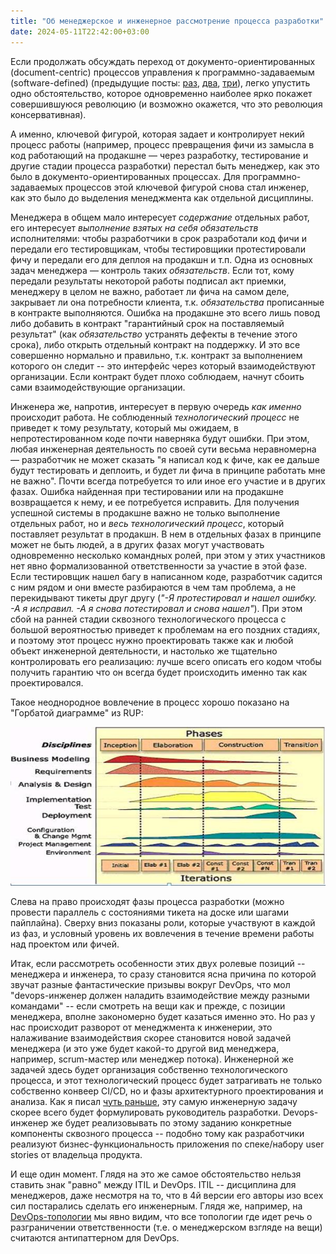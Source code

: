 ```yaml
---
title: "Об менеджерское и инженерное рассмотрение процесса разработки"
date: 2024-05-11T22:42:00+03:00
---
```


Если продолжать обсуждать переход от документо-ориентированных (document-centric) процессов управления к программно-задаваемым (software-defined) (предыдущие посты: [раз](https://t.me/devops_architecture/42), [два](https://t.me/devops_architecture/44), [три](https://t.me/devops_architecture/45)), легко упустить одно обстоятельство, которое одновременно наиболее ярко покажет совершившуюся революцию (и возможно окажется, что это революция консервативная).

А именно, ключевой фигурой, которая задает и контролирует некий процесс работы (например, процесс превращения фичи из замысла в код работающий на продакшне — через разработку, тестирование и другие стадии процесса разработки) перестал быть менеджер,  как это было в документо-ориентированных процессах. Для программно-задаваемых процессов этой ключевой фигурой снова стал инженер, как это было до выделения менеджмента как отдельной дисциплины.

Менеджера в общем мало интересует *содержание* отдельных работ, его интересует *выполнение взятых на себя обязательств* исполнителями: чтобы разработчики в срок разработали код фичи и передали его тестировщикам, чтобы тестировщики протестировали фичу и передали его для деплоя на продакшн и т.п. Одна из основных задач менеджера — контроль таких *обязательств*. Если тот, кому передали результаты некоторой работы подписал акт приемки, менеджеру в целом не важно, работает ли фича на самом деле, закрывает ли она потребности клиента, т.к. *обязательства* прописанные в контракте выполняются. Ошибка на продакшне это всего лишь повод либо добавить в контракт "гарантийный срок на поставляемый результат" (как *обязательство* устранять дефекты в течение этого срока), либо открыть отдельный контракт на поддержку. И это все совершенно нормально и правильно, т.к. контракт за выполнением которого он следит -- это интерфейс через который взаимодействуют организации. Если контракт будет плохо соблюдаем, начнут сбоить сами взаимодействующие организации.

Инженера же, напротив, интересует в первую очередь *как именно* происходит работа. Не соблюденный *технологический процесс* не приведет к тому результату, который мы ожидаем, в непротестированном коде почти наверняка будут ошибки.  При этом, любая инженерная деятельность по своей сути весьма неравномерна — разработчик не может сказать "я написал код к фиче, как ее дальше будут тестировать и деплоить, и будет ли фича в принципе работать мне не важно". Почти всегда потребуется то или иное его участие и в других фазах. Ошибка найденная при тестировании или на продакшне возвращается к нему, и ее потребуется исправить. Для получения успешной системы в продакшне важно не только выполнение отдельных работ, но и *весь технологический процесс*, который поставляет результат в продакшн. В нем в отдельных фазах в принципе может не быть людей, а в других фазах могут участвовать одновременно несколько командных ролей, при этом у этих участников нет явно формализованной ответственности за участие в этой фазе. Если тестировщик нашел багу в написанном коде, разработчик садится с ним рядом и они вместе разбираются в чем там проблема, а не перекидывают тикеты друг другу (*"-Я протестировал и нашел ошибку. -А я исправил. -А я снова потестировал и снова нашел"*). При этом сбой на ранней стадии сквозного технологического процесса с большой вероятностью приведет к проблемам на его поздних стадиях, и поэтому этот процесс нужно проектировать также как и любой объект инженерной деятельности, и настолько же тщательно контролировать его реализацию: лучше всего описать его кодом чтобы получить гарантию что он всегда будет происходить именно так как проектировался.

Такое неоднородное вовлечение в процесс хорошо показано на "Горбатой диаграмме" из RUP:

![Горбатая диаграмма RUP](/images/31039_original_1679766675017_0.jpg)

Слева на право происходят фазы процесса разработки (можно провести параллель с состояниями тикета на доске или шагами пайплайна).
Сверху вниз показаны роли, которые участвуют в каждой из фаз, и условный уровень их вовлечения в течение времени работы над проектом или фичей.


Итак, если рассмотреть особенности этих двух ролевые позиций -- менеджера и инженера, то сразу становится ясна причина по которой звучат разные фантастические призывы вокруг DevOps, что мол "devops-инженер должен наладить взаимодействие между разными командами" -- если смотреть на вещи как и прежде, с позиции менеджера, вполне закономерно будет казаться именно это.  Но раз у нас происходит разворот от менеджмента к инженерии, это налаживание взаимодействия скорее становится новой задачей менеджера (и это уже будет какой-то другой вид менеджера, например, scrum-мастер или менеджер потока). Инженерной же задачей здесь будет организация собственно технологического процесса, и этот технологический процесс будет затрагивать не только собственно конвеер CI/CD, но и фазы архитектурного проектирования и анализа. Как я писал [чуть раньше](https://t.me/devops_architecture/45), эту самую инженерную задачу скорее всего будет формулировать руководитель разработки. Devops-инженер же будет реализовывать по этому заданию конкретные компоненты сквозного процесса -- подобно тому как разработчики реализуют бизнес-функциональность приложения по спеке/набору user stories от владельца продукта.

И еще один момент. Глядя на это же самое обстоятельство нельзя ставить знак "равно" между ITIL и DevOps. ITIL -- дисциплина для менеджеров, даже несмотря на то, что в 4й версии его авторы изо всех сил постарались сделать его инженерным. Глядя же, например, на [DevOps-топологии](https://web.devopstopologies.com/) мы явно видим, что все топологии где идет речь о разграничении ответственности (т.е. о менеджерском взгляде на вещи) считаются антипаттерном для DevOps.